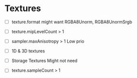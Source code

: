 # Textures
- [ ] texture.format         might want RGBA8Unorm, RGBA8UnormSrgb
- [ ] texture.mipLevelCount  > 1
- [ ] sampler.maxAnisotropy  > 1
Low prio
- [ ] 1D & 3D textures
- [ ] Storage Textures
Might not need
- [ ] texture.sampleCount > 1

